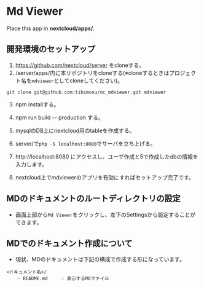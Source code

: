 # Md Viewer
Place this app in **nextcloud/apps/**.

## 開発環境のセットアップ
1. https://github.com/nextcloud/server をcloneする。
2. /server/apps/内に本リポジトリをcloneする(※cloneするときはプロジェクト名を`mdviewer`としてcloneしてください)。
```shell
git clone git@github.com:tibimosu/nc_mdviewer.git mdviewer
```

3. npm installする。

4. npm run build -- production する。

5. mysqlのDB上にnextcloud用のtableを作成する。

6. server/で`php -S localhost:8080`でサーバを立ち上げる。

7. http://localhost:8080 にアクセスし、ユーザ作成と5で作成したdbの情報を入力します。

8. nextcloud上でmdviewerのアプリを有効にすればセットアップ完了です。

## MDのドキュメントのルートディレクトリの設定
* 画面上部から`Md Viewer`をクリックし、左下のSettingsから設定することができます。

## MDでのドキュメント作成について
* 現状、MDのドキュメントは下記の構成で作成する形になっています。

```
<ドキュメント名>/
    - README.md     : 表示するMDファイル
```
